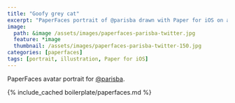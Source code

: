 ```yaml
---
title: "Goofy grey cat"
excerpt: "PaperFaces portrait of @parisba drawn with Paper for iOS on an iPad."
image: 
  path: &image /assets/images/paperfaces-parisba-twitter.jpg 
  feature: *image
  thumbnail: /assets/images/paperfaces-parisba-twitter-150.jpg
categories: [paperfaces]
tags: [portrait, illustration, Paper for iOS]
---
```


PaperFaces avatar portrait for [@parisba](https://twitter.com/parisba).

{% include_cached boilerplate/paperfaces.md %}
